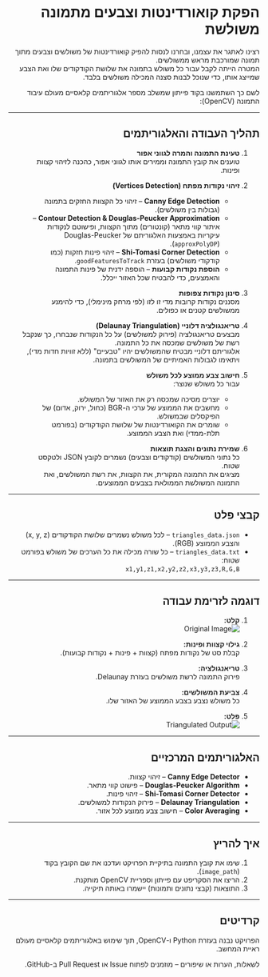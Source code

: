 <div dir="rtl" align="right">

# הפקת קואורדינטות וצבעים מתמונה משולשת

רצינו לאתגר את עצמנו, ובחרנו לנסות להפיק קואורדינטות של משולשים וצבעים מתוך תמונה שמורכבת מראש ממשולשים.  
המטרה הייתה לקבל עבור כל משולש בתמונה את שלושת הקודקודים שלו ואת הצבע שמייצג אותו, כדי שנוכל לבנות סצנה המכילה משולשים בלבד.

לשם כך השתמשנו בקוד פייתון שמשלב מספר אלגוריתמים קלאסיים מעולם עיבוד התמונה (OpenCV):

---

## תהליך העבודה והאלגוריתמים

1. **טעינת התמונה והמרה לגווני אפור**  
   טוענים את קובץ התמונה וממירים אותו לגווני אפור, כהכנה לזיהוי קצוות ופינות.

2. **זיהוי נקודות מפתח (Vertices Detection)**
   - **Canny Edge Detection** – זיהוי כל הקצוות החזקים בתמונה (גבולות בין משולשים).
   - **Contour Detection & Douglas-Peucker Approximation** – איתור קווי מתאר (קונטורים) מתוך הקצוות, ופישוטם לנקודות עיקריות באמצעות האלגוריתם של Douglas-Peucker (`approxPolyDP`).
   - **Shi-Tomasi Corner Detection** – זיהוי פינות חזקות (כמו קודקודי משולשים) בעזרת `goodFeaturesToTrack`.
   - **הוספת נקודות קבועות** – הוספה ידנית של פינות התמונה והאמצעים, כדי להבטיח שכל האזור ייכלל.

3. **סינון נקודות צפופות**  
   מסננים נקודות קרובות מדי זו לזו (לפי מרחק מינימלי), כדי להימנע ממשולשים קטנים או כפולים.

4. **טריאנגולציה דלוניי (Delaunay Triangulation)**  
   מבצעים טריאנגולציה (פירוק למשולשים) על כל הנקודות שנבחרו, כך שנקבל רשת של משולשים שמכסה את כל התמונה.  
   אלגוריתם דלוניי מבטיח שהמשולשים יהיו "טבעיים" (ללא זוויות חדות מדי), ויתאימו לגבולות האמיתיים של המשולשים בתמונה.

5. **חישוב צבע ממוצע לכל משולש**  
   עבור כל משולש שנוצר:
   - יוצרים מסיכה שמכסה רק את האזור של המשולש.
   - מחשבים את הממוצע של ערכי ה-BGR (כחול, ירוק, אדום) של הפיקסלים שבמשולש.
   - שומרים את הקואורדינטות של שלושת הקודקודים (בפורמט תלת-ממדי) ואת הצבע הממוצע.

6. **שמירת נתונים והצגת תוצאות**  
   כל נתוני המשולשים (קודקודים וצבעים) נשמרים לקובץ JSON ולטקסט שטוח.  
   מציגים את התמונה המקורית, את הקצוות, את רשת המשולשים, ואת התמונה המשולשת הממולאת בצבעים הממוצעים.

---

## קבצי פלט

- `triangles_data.json` – לכל משולש נשמרים שלושת הקודקודים (x, y, z) והצבע הממוצע (RGB).
- `triangles_data.txt` – כל שורה מכילה את כל הערכים של משולש בפורמט שטוח:  
  `x1,y1,z1,x2,y2,z2,x3,y3,z3,R,G,B`

---

## דוגמה לזרימת עבודה

1. **קלט:**  
   ![Original Image](./example_input.jpg)

2. **גילוי קצוות ופינות:**  
   קבלת סט של נקודות מפתח (קצוות + פינות + נקודות קבועות).

3. **טריאנגולציה:**  
   פירוק התמונה לרשת משולשים בעזרת Delaunay.

4. **צביעת המשולשים:**  
   כל משולש נצבע בצבע הממוצע של האזור שלו.

5. **פלט:**  
   ![Triangulated Output](./example_output.jpg)

---

## האלגוריתמים המרכזיים

- **Canny Edge Detector** – זיהוי קצוות.
- **Douglas-Peucker Algorithm** – פישוט קווי מתאר.
- **Shi-Tomasi Corner Detector** – זיהוי פינות.
- **Delaunay Triangulation** – פירוק הנקודות למשולשים.
- **Color Averaging** – חישוב צבע ממוצע לכל אזור.

---

## איך להריץ

1. שימו את קובץ התמונה בתיקיית הפרויקט ועדכנו את שם הקובץ בקוד (`image_path`).
2. הריצו את הסקריפט עם פייתון וספריית OpenCV מותקנת.
3. התוצאות (קבצי נתונים ותמונות) יישמרו באותה תיקייה.

---

## קרדיטים

הפרויקט נבנה בעזרת Python ו-OpenCV, תוך שימוש באלגוריתמים קלאסיים מעולם ראיית המחשב.

לשאלות, הערות או שיפורים – מוזמנים לפתוח Issue או Pull Request ב-GitHub.

</div>
